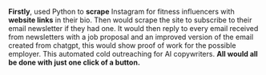 <b>Firstly</b>, used Python to <b>scrape</b> Instagram for fitness influencers with <b>website links</b> in their bio. Then would scrape the site to subscribe to their email newsletter if they had one. It would then reply to every email received from newsletters with a job proposal and an improved version of the email created from chatgpt, this would show proof of work for the possible employer. This automated cold outreaching for AI copywriters. <b> All would all be done with just one click of a button. </b>
